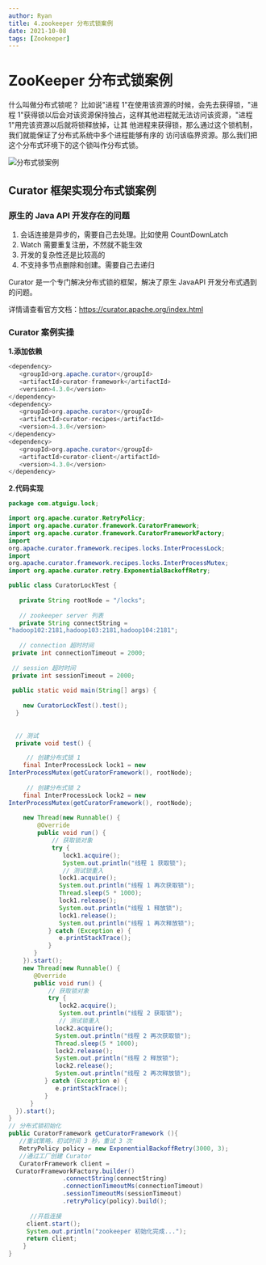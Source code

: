 ```yaml
---
author: Ryan
title: 4.zookeeper 分布式锁案例
date: 2021-10-08
tags: [Zookeeper]
---
```




# ZooKeeper 分布式锁案例

什么叫做分布式锁呢？ 比如说"进程 1"在使用该资源的时候，会先去获得锁，"进程 1"获得锁以后会对该资源保持独占，这样其他进程就无法访问该资源，"进程 1"用完该资源以后就将锁释放掉，让其 他进程来获得锁，那么通过这个锁机制，我们就能保证了分布式系统中多个进程能够有序的 访问该临界资源。那么我们把这个分布式环境下的这个锁叫作分布式锁。



![分布式锁案例](https://xin997.oss-cn-beijing.aliyuncs.com/xinblogs/webimg-Linux/elks/image-20211221142619853.png)



## Curator 框架实现分布式锁案例



### **原生的 Java API 开发存在的问题** 

1. 会话连接是异步的，需要自己去处理。比如使用 CountDownLatch 
2. Watch 需要重复注册，不然就不能生效 
3. 开发的复杂性还是比较高的 
4. 不支持多节点删除和创建。需要自己去递归 



Curator 是一个专门解决分布式锁的框架，解决了原生 JavaAPI 开发分布式遇到的问题。

 详情请查看官方文档：https://curator.apache.org/index.html 



### Curator 案例实操

**1.添加依赖**

```java
<dependency>
   <groupId>org.apache.curator</groupId>
   <artifactId>curator-framework</artifactId>
   <version>4.3.0</version>
</dependency>
<dependency>
   <groupId>org.apache.curator</groupId>
   <artifactId>curator-recipes</artifactId>
   <version>4.3.0</version>
</dependency>
<dependency>
   <groupId>org.apache.curator</groupId>
   <artifactId>curator-client</artifactId>
   <version>4.3.0</version>
</dependency>
```



**2.代码实现**

```java
package com.atguigu.lock;

import org.apache.curator.RetryPolicy;
import org.apache.curator.framework.CuratorFramework;
import org.apache.curator.framework.CuratorFrameworkFactory;
import 
org.apache.curator.framework.recipes.locks.InterProcessLock;
import 
org.apache.curator.framework.recipes.locks.InterProcessMutex;
import org.apache.curator.retry.ExponentialBackoffRetry;

public class CuratorLockTest {
 
   private String rootNode = "/locks";
   
   // zookeeper server 列表
   private String connectString = 
"hadoop102:2181,hadoop103:2181,hadoop104:2181";
 
   // connection 超时时间
 private int connectionTimeout = 2000;
 
 // session 超时时间
 private int sessionTimeout = 2000;
 
 public static void main(String[] args) {
    
    new CuratorLockTest().test();
  }
 
 
  // 测试
  private void test() {

     // 创建分布式锁 1
    final InterProcessLock lock1 = new 
InterProcessMutex(getCuratorFramework(), rootNode);
  
     // 创建分布式锁 2
    final InterProcessLock lock2 = new 
InterProcessMutex(getCuratorFramework(), rootNode);
 
    new Thread(new Runnable() {
        @Override
        public void run() {
            // 获取锁对象
            try {
               lock1.acquire();
               System.out.println("线程 1 获取锁");
               // 测试锁重入
              lock1.acquire();
              System.out.println("线程 1 再次获取锁");
              Thread.sleep(5 * 1000);
              lock1.release();
              System.out.println("线程 1 释放锁");
              lock1.release();
              System.out.println("线程 1 再次释放锁");
           } catch (Exception e) {
              e.printStackTrace();
           }
       }
    }).start();
    new Thread(new Runnable() {
       @Override
       public void run() {
           // 获取锁对象
           try {
              lock2.acquire();
              System.out.println("线程 2 获取锁");
              // 测试锁重入
             lock2.acquire();
             System.out.println("线程 2 再次获取锁");
             Thread.sleep(5 * 1000);
             lock2.release();
             System.out.println("线程 2 释放锁");
             lock2.release();
             System.out.println("线程 2 再次释放锁");
          } catch (Exception e) {
             e.printStackTrace();
          }
      }
  }).start();
}
// 分布式锁初始化
public CuratorFramework getCuratorFramework (){
   //重试策略，初试时间 3 秒，重试 3 次
   RetryPolicy policy = new ExponentialBackoffRetry(3000, 3);
   //通过工厂创建 Curator
   CuratorFramework client = 
  CuratorFrameworkFactory.builder()
               .connectString(connectString)
               .connectionTimeoutMs(connectionTimeout)
               .sessionTimeoutMs(sessionTimeout)
               .retryPolicy(policy).build();
 
      //开启连接
     client.start();
     System.out.println("zookeeper 初始化完成...");
     return client;
    }
}

```

